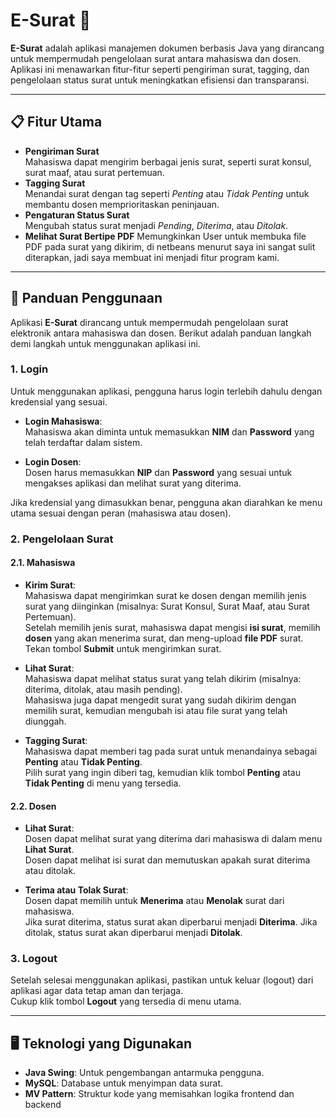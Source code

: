 # E-Surat 📄  

**E-Surat** adalah aplikasi manajemen dokumen berbasis Java yang dirancang untuk mempermudah pengelolaan surat antara mahasiswa dan dosen. Aplikasi ini menawarkan fitur-fitur seperti pengiriman surat, tagging, dan pengelolaan status surat untuk meningkatkan efisiensi dan transparansi.

---

## 📋 Fitur Utama  
- **Pengiriman Surat**  
  Mahasiswa dapat mengirim berbagai jenis surat, seperti surat konsul, surat maaf, atau surat pertemuan.  
- **Tagging Surat**  
  Menandai surat dengan tag seperti *Penting* atau *Tidak Penting* untuk membantu dosen memprioritaskan peninjauan.  
- **Pengaturan Status Surat**  
  Mengubah status surat menjadi *Pending*, *Diterima*, atau *Ditolak*.  
- **Melihat Surat Bertipe PDF**
  Memungkinkan User untuk membuka file PDF pada surat yang dikirim, di netbeans menurut saya ini sangat sulit diterapkan, jadi saya membuat ini menjadi fitur program kami.

---

## 📖 Panduan Penggunaan  

Aplikasi **E-Surat** dirancang untuk mempermudah pengelolaan surat elektronik antara mahasiswa dan dosen. Berikut adalah panduan langkah demi langkah untuk menggunakan aplikasi ini.

### 1. Login  
Untuk menggunakan aplikasi, pengguna harus login terlebih dahulu dengan kredensial yang sesuai.

- **Login Mahasiswa**:  
  Mahasiswa akan diminta untuk memasukkan **NIM** dan **Password** yang telah terdaftar dalam sistem.

- **Login Dosen**:  
  Dosen harus memasukkan **NIP** dan **Password** yang sesuai untuk mengakses aplikasi dan melihat surat yang diterima.

Jika kredensial yang dimasukkan benar, pengguna akan diarahkan ke menu utama sesuai dengan peran (mahasiswa atau dosen).

### 2. Pengelolaan Surat  

#### 2.1. Mahasiswa
- **Kirim Surat**:  
  Mahasiswa dapat mengirimkan surat ke dosen dengan memilih jenis surat yang diinginkan (misalnya: Surat Konsul, Surat Maaf, atau Surat Pertemuan).  
  Setelah memilih jenis surat, mahasiswa dapat mengisi **isi surat**, memilih **dosen** yang akan menerima surat, dan meng-upload **file PDF** surat.  
  Tekan tombol **Submit** untuk mengirimkan surat.

- **Lihat Surat**:  
  Mahasiswa dapat melihat status surat yang telah dikirim (misalnya: diterima, ditolak, atau masih pending).  
  Mahasiswa juga dapat mengedit surat yang sudah dikirim dengan memilih surat, kemudian mengubah isi atau file surat yang telah diunggah.  

- **Tagging Surat**:  
  Mahasiswa dapat memberi tag pada surat untuk menandainya sebagai **Penting** atau **Tidak Penting**.  
  Pilih surat yang ingin diberi tag, kemudian klik tombol **Penting** atau **Tidak Penting** di menu yang tersedia.

#### 2.2. Dosen
- **Lihat Surat**:  
  Dosen dapat melihat surat yang diterima dari mahasiswa di dalam menu **Lihat Surat**.  
  Dosen dapat melihat isi surat dan memutuskan apakah surat diterima atau ditolak.

- **Terima atau Tolak Surat**:  
  Dosen dapat memilih untuk **Menerima** atau **Menolak** surat dari mahasiswa.  
  Jika surat diterima, status surat akan diperbarui menjadi **Diterima**. Jika ditolak, status surat akan diperbarui menjadi **Ditolak**.

### 3. Logout  
Setelah selesai menggunakan aplikasi, pastikan untuk keluar (logout) dari aplikasi agar data tetap aman dan terjaga.  
Cukup klik tombol **Logout** yang tersedia di menu utama.

---

## 🖥️ Teknologi yang Digunakan  
- **Java Swing**: Untuk pengembangan antarmuka pengguna.  
- **MySQL**: Database untuk menyimpan data surat.  
- **MV Pattern**: Struktur kode yang memisahkan logika frontend dan backend 
